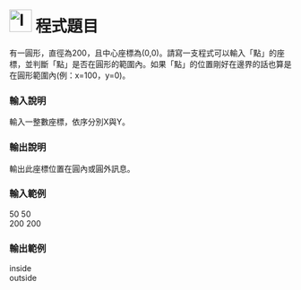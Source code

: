 <h1><img class="alignnone  wp-image-41" src="https://catmaoblog.files.wordpress.com/2016/10/3h9rzur.png" alt="Icon made by Popcorns Arts from www.flaticon.com" width="40" height="40" /> 程式題目</h1>
有一圓形，直徑為200，且中心座標為(0,0)。請寫一支程式可以輸入「點」的座標，並判斷「點」是否在圓形的範圍內。如果「點」的位置剛好在邊界的話也算是在圓形範圍內(例：x=100，y=0)。<br>

<h3>輸入說明</h3>
輸入一整數座標，依序分別X與Y。<br>

<h3>輸出說明</h3>
輸出此座標位置在圓內或圓外訊息。<br>

<h3>輸入範例</h3>
50 50<br>
200 200<br>

<h3>輸出範例</h3>
inside<br>
outside


